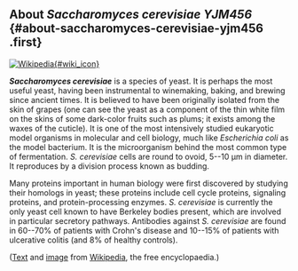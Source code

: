 About *Saccharomyces cerevisiae YJM456* {#about-saccharomyces-cerevisiae-yjm456 .first}
---------------------------------------

[![Wikipedia](/img/wikipedia_logo_v2_en.png){#wiki_icon}](http://en.wikipedia.org/wiki/Saccharomyces_cerevisiae)

***Saccharomyces cerevisiae*** is a species of yeast. It is perhaps the
most useful yeast, having been instrumental to winemaking, baking, and
brewing since ancient times. It is believed to have been originally
isolated from the skin of grapes (one can see the yeast as a component
of the thin white film on the skins of some dark-color fruits such as
plums; it exists among the waxes of the cuticle). It is one of the most
intensively studied eukaryotic model organisms in molecular and cell
biology, much like *Escherichia coli* as the model bacterium. It is the
microorganism behind the most common type of fermentation.
*S. cerevisiae* cells are round to ovoid, 5--10 μm in diameter. It
reproduces by a division process known as budding.

Many proteins important in human biology were first discovered by
studying their homologs in yeast; these proteins include cell cycle
proteins, signaling proteins, and protein-processing enzymes. *S.
cerevisiae* is currently the only yeast cell known to have Berkeley
bodies present, which are involved in particular secretory pathways.
Antibodies against *S. cerevisiae* are found in 60--70% of patients with
Crohn\'s disease and 10--15% of patients with ulcerative colitis (and 8%
of healthy controls).

([Text](http://en.wikipedia.org/wiki/Saccharomyces_cerevisiae) and
[image](https://commons.wikimedia.org/wiki/File:S_cerevisiae_under_DIC_microscopy.jpg)
from [Wikipedia](http://en.wikipedia.org/), the free encyclopaedia.)
